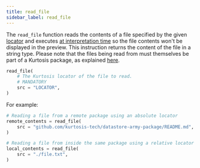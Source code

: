 ```yaml
---
title: read_file
sidebar_label: read_file
---
```


The `read_file` function reads the contents of a file specified by the given [locator][locators-reference] and executes [at interpretation time][multi-phase-runs-reference] so the file contents won't be displayed in the preview. This instruction returns the content of the file in a string type. Please note that the files being read from must themselves be part of a Kurtosis package, as explained [here](../concepts-reference/locators.md#important-package-restriction).

```python
read_file(
    # The Kurtosis locator of the file to read.
    # MANDATORY
    src = "LOCATOR",
)
```

For example:

```python
# Reading a file from a remote package using an absolute locator
remote_contents = read_file(
    src = "github.com/kurtosis-tech/datastore-army-package/README.md",
)

# Reading a file from inside the same package using a relative locator
local_contents = read_file(
    src = "./file.txt",
)
```

<!--------------- ONLY LINKS BELOW THIS POINT ---------------------->
[locators-reference]: ../concepts-reference/locators.md
[multi-phase-runs-reference]: ../concepts-reference/multi-phase-runs.md
[packages-reference]: ../concepts-reference/packages.md
